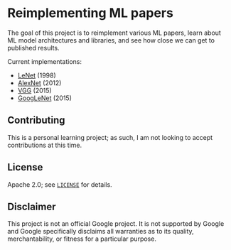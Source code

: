 # Reimplementing ML papers

The goal of this project is to reimplement various ML papers, learn about ML
model architectures and libraries, and see how close we can get to published
results.

Current implementations:

* [LeNet](lenet) (1998)
* [AlexNet](alexnet) (2012)
* [VGG](vgg) (2015)
* [GoogLeNet](googlenet) (2015)

## Contributing

This is a personal learning project; as such, I am not looking to accept
contributions at this time.

## License

Apache 2.0; see [`LICENSE`](LICENSE) for details.

## Disclaimer

This project is not an official Google project. It is not supported by Google
and Google specifically disclaims all warranties as to its quality,
merchantability, or fitness for a particular purpose.
